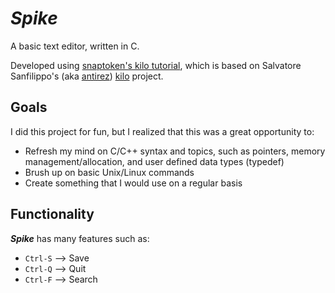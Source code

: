 <h1><i>Spike</i></h1>
<p>A basic text editor, written in C.</p>
 
<p>
    Developed using <a href="http://viewsourcecode.org/snaptoken/kilo" target="_blank">snaptoken's kilo tutorial</a>, 
    which is based on Salvatore Sanfilippo's (aka <a href="https://github.com/antirez" target="_blank">antirez</a>)
    <a href="https://github.com/antirez/kilo" target="_blank">kilo</a> project.
</p>

<h2>Goals</h2>
<p>I did this project for fun, but I realized that this was a great opportunity to:</p>
<ul>
    <li>Refresh my mind on C/C++ syntax and topics, such as pointers, memory management/allocation, and user defined data types (typedef)</li>
    <li>Brush up on basic Unix/Linux commands</li>   
    <li>Create something that I would use on a regular basis</li>
</ul>

<h2>Functionality</h2>
<p><b><i>Spike</i></b> has many features such as:</p>
<ul>
    <li><code>Ctrl-S</code> --> Save</li>
    <li><code>Ctrl-Q</code> --> Quit</li>   
    <li><code>Ctrl-F</code> --> Search</li>
</ul>
